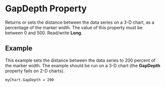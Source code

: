 
# GapDepth Property

Returns or sets the distance between the data series on a 3-D chart, as a percentage of the marker width. The value of this property must be between 0 and 500. Read/write  **Long**.


## Example

This example sets the distance between the data series to 200 percent of the marker width. The example should be run on a 3-D chart (the  **GapDepth** property fails on 2-D charts).


```
myChart.GapDepth = 200
```

